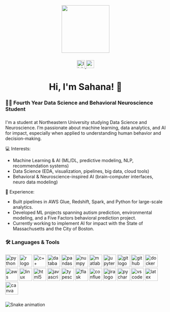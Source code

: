 <div align="center">
  <img height="150" src="https://encrypted-tbn0.gstatic.com/images?q=tbn:ANd9GcTEf5OgidiJ0le7cG5XddbCzuV_xLJm6MBUuQ&s" />
</div>

###

<div align="center">
  <a href="https://www.linkedin.com/in/sahana-dhar/">
    <img src="https://img.shields.io/static/v1?message=LinkedIn&logo=linkedin&label=&color=0077B5&logoColor=white&style=for-the-badge" height="25" alt="linkedin logo" />
  </a>
  <a href="mailto:sahanadhar@outlook.com">
    <img src="https://img.shields.io/static/v1?message=Outlook&logo=microsoft-outlook&label=&color=0078D4&logoColor=white&style=for-the-badge" height="25" alt="outlook logo" />
  </a>
</div>

###

<h1 align="center">Hi, I'm Sahana! 👋</h1>

###

<h3 align="left">👩‍💻 Fourth Year Data Science and Behavioral Neuroscience Student</h3>

###

<p align="left">
I'm a student at Northeastern University studying Data Science and Neuroscience.  
I’m passionate about machine learning, data analytics, and AI for impact, especially when applied to understanding human behavior and decision-making.  

💻 Interests:  
- Machine Learning & AI (ML/DL, predictive modeling, NLP, recommendation systems)  
- Data Science (EDA, visualization, pipelines, big data, cloud tools)  
- Behavioral & Neuroscience-inspired AI (brain-computer interfaces, neuro data modeling)  

🚀 Experience:  
- Built pipelines in AWS Glue, Redshift, Spark, and Python for large-scale analytics.  
- Developed ML projects spanning autism prediction, environmental modeling, and a Five Factors behavioral prediction project.  
- Currently working to implement AI for impact with the State of Massachusetts and the City of Boston.
</p>

###

<h3 align="left">🛠 Languages & Tools</h3>

###

<div align="left">
  <img src="https://cdn.jsdelivr.net/gh/devicons/devicon/icons/python/python-original.svg" height="40" alt="python logo" />
  <img src="https://cdn.jsdelivr.net/gh/devicons/devicon/icons/r/r-original.svg" height="40" alt="r logo" />
  <img src="https://cdn.jsdelivr.net/gh/devicons/devicon/icons/cplusplus/cplusplus-original.svg" height="40" alt="c++ logo" />
  <img src="https://skillicons.dev/icons?i=sql,postgres,mysql,sqlite" height="40" alt="databases" />
  <img src="https://cdn.jsdelivr.net/gh/devicons/devicon/icons/pandas/pandas-original.svg" height="40" alt="pandas logo" />
  <img src="https://cdn.jsdelivr.net/gh/devicons/devicon/icons/numpy/numpy-original.svg" height="40" alt="numpy logo" />
  <img src="https://cdn.jsdelivr.net/gh/devicons/devicon/icons/matlab/matlab-original.svg" height="40" alt="matlab logo" />
  <img src="https://cdn.jsdelivr.net/gh/devicons/devicon/icons/jupyter/jupyter-original.svg" height="40" alt="jupyter logo" />
  <img src="https://cdn.jsdelivr.net/gh/devicons/devicon/icons/git/git-original.svg" height="40" alt="git logo" />
  <img src="https://cdn.jsdelivr.net/gh/devicons/devicon/icons/github/github-original.svg" height="40" alt="github logo" />
  <img src="https://cdn.jsdelivr.net/gh/devicons/devicon/icons/docker/docker-plain-wordmark.svg" height="40" alt="docker logo" />
  <img src="https://cdn.jsdelivr.net/gh/devicons/devicon/icons/amazonwebservices/amazonwebservices-original.svg" height="40" alt="aws logo" />
  <img src="https://cdn.jsdelivr.net/gh/devicons/devicon/icons/linux/linux-original.svg" height="40" alt="linux logo" />
  <img src="https://cdn.jsdelivr.net/gh/devicons/devicon/icons/html5/html5-original.svg" height="40" alt="html5 logo" />
  <img src="https://cdn.jsdelivr.net/gh/devicons/devicon/icons/javascript/javascript-original.svg" height="40" alt="javascript logo" />
  <img src="https://cdn.jsdelivr.net/gh/devicons/devicon/icons/typescript/typescript-original.svg" height="40" alt="typescript logo" />
  <img src="https://cdn.jsdelivr.net/gh/devicons/devicon/icons/flask/flask-original.svg" height="40" alt="flask logo" />
  <img src="https://cdn.jsdelivr.net/gh/devicons/devicon/icons/confluence/confluence-original.svg" height="40" alt="confluence logo" />
  <img src="https://cdn.jsdelivr.net/gh/devicons/devicon/icons/jira/jira-original.svg" height="40" alt="jira logo" />
  <img src="https://cdn.jsdelivr.net/gh/devicons/devicon/icons/pycharm/pycharm-original.svg" height="40" alt="pycharm logo" />
  <img src="https://cdn.jsdelivr.net/gh/devicons/devicon/icons/vscode/vscode-original.svg" height="40" alt="vscode logo" />
  <img src="https://cdn.jsdelivr.net/gh/devicons/devicon/icons/latex/latex-original.svg" height="40" alt="latex logo" />
  <img src="https://cdn.jsdelivr.net/gh/devicons/devicon/icons/canva/canva-original.svg" height="40" alt="canva logo" />
</div>

###

<img src="https://raw.githubusercontent.com/sahana-dhar/sahana-dhar/output/snake.svg" alt="Snake animation" />
